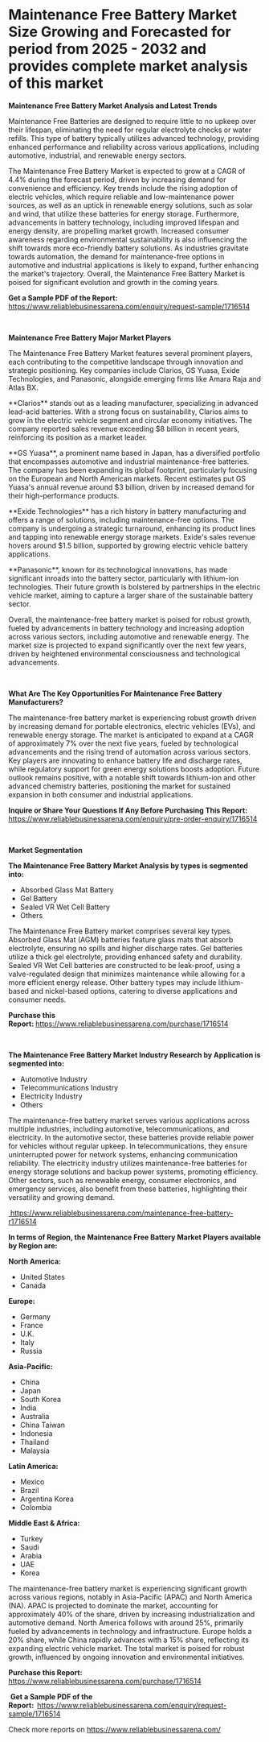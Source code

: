 <p><h1>Maintenance Free Battery Market Size Growing and Forecasted for period from 2025 - 2032 and provides complete market analysis of this market</h1></p><p><strong>Maintenance Free Battery Market Analysis and Latest Trends</strong></p>
<p><p>Maintenance Free Batteries are designed to require little to no upkeep over their lifespan, eliminating the need for regular electrolyte checks or water refills. This type of battery typically utilizes advanced technology, providing enhanced performance and reliability across various applications, including automotive, industrial, and renewable energy sectors.</p><p>The Maintenance Free Battery Market is expected to grow at a CAGR of 4.4% during the forecast period, driven by increasing demand for convenience and efficiency. Key trends include the rising adoption of electric vehicles, which require reliable and low-maintenance power sources, as well as an uptick in renewable energy solutions, such as solar and wind, that utilize these batteries for energy storage. Furthermore, advancements in battery technology, including improved lifespan and energy density, are propelling market growth. Increased consumer awareness regarding environmental sustainability is also influencing the shift towards more eco-friendly battery solutions. As industries gravitate towards automation, the demand for maintenance-free options in automotive and industrial applications is likely to expand, further enhancing the market's trajectory. Overall, the Maintenance Free Battery Market is poised for significant evolution and growth in the coming years.</p></p>
<p><strong>Get a Sample PDF of the Report:&nbsp;</strong> <a href="https://www.reliablebusinessarena.com/enquiry/request-sample/1716514?utm_campaign=1891&utm_medium=2&utm_source=Github&utm_content=ia&utm_term=12012025&utm_id=maintenance-free-battery">https://www.reliablebusinessarena.com/enquiry/request-sample/1716514</a></p>
<p>&nbsp;</p>
<p><strong>Maintenance Free Battery Major Market Players</strong></p>
<p><p>The Maintenance Free Battery Market features several prominent players, each contributing to the competitive landscape through innovation and strategic positioning. Key companies include Clarios, GS Yuasa, Exide Technologies, and Panasonic, alongside emerging firms like Amara Raja and Atlas BX.</p><p>**Clarios** stands out as a leading manufacturer, specializing in advanced lead-acid batteries. With a strong focus on sustainability, Clarios aims to grow in the electric vehicle segment and circular economy initiatives. The company reported sales revenue exceeding $8 billion in recent years, reinforcing its position as a market leader.</p><p>**GS Yuasa**, a prominent name based in Japan, has a diversified portfolio that encompasses automotive and industrial maintenance-free batteries. The company has been expanding its global footprint, particularly focusing on the European and North American markets. Recent estimates put GS Yuasa's annual revenue around $3 billion, driven by increased demand for their high-performance products.</p><p>**Exide Technologies** has a rich history in battery manufacturing and offers a range of solutions, including maintenance-free options. The company is undergoing a strategic turnaround, enhancing its product lines and tapping into renewable energy storage markets. Exide's sales revenue hovers around $1.5 billion, supported by growing electric vehicle battery applications.</p><p>**Panasonic**, known for its technological innovations, has made significant inroads into the battery sector, particularly with lithium-ion technologies. Their future growth is bolstered by partnerships in the electric vehicle market, aiming to capture a larger share of the sustainable battery sector.</p><p>Overall, the maintenance-free battery market is poised for robust growth, fueled by advancements in battery technology and increasing adoption across various sectors, including automotive and renewable energy. The market size is projected to expand significantly over the next few years, driven by heightened environmental consciousness and technological advancements.</p></p>
<p>&nbsp;</p>
<p><strong>What Are The Key Opportunities For Maintenance Free Battery Manufacturers?</strong></p>
<p><p>The maintenance-free battery market is experiencing robust growth driven by increasing demand for portable electronics, electric vehicles (EVs), and renewable energy storage. The market is anticipated to expand at a CAGR of approximately 7% over the next five years, fueled by technological advancements and the rising trend of automation across various sectors. Key players are innovating to enhance battery life and discharge rates, while regulatory support for green energy solutions boosts adoption. Future outlook remains positive, with a notable shift towards lithium-ion and other advanced chemistry batteries, positioning the market for sustained expansion in both consumer and industrial applications.</p></p>
<p><strong>Inquire or Share Your Questions If Any Before Purchasing This Report:</strong> <a href="https://www.reliablebusinessarena.com/enquiry/pre-order-enquiry/1716514?utm_campaign=1891&utm_medium=2&utm_source=Github&utm_content=ia&utm_term=12012025&utm_id=maintenance-free-battery">https://www.reliablebusinessarena.com/enquiry/pre-order-enquiry/1716514</a></p>
<p>&nbsp;</p>
<p><strong>Market Segmentation</strong></p>
<p><strong>The Maintenance Free Battery Market Analysis by types is segmented into:</strong></p>
<p><ul><li>Absorbed Glass Mat Battery</li><li>Gel Battery</li><li>Sealed VR Wet Cell Battery</li><li>Others</li></ul></p>
<p><p>The Maintenance Free Battery market comprises several key types. Absorbed Glass Mat (AGM) batteries feature glass mats that absorb electrolyte, ensuring no spills and higher discharge rates. Gel batteries utilize a thick gel electrolyte, providing enhanced safety and durability. Sealed VR Wet Cell batteries are constructed to be leak-proof, using a valve-regulated design that minimizes maintenance while allowing for a more efficient energy release. Other battery types may include lithium-based and nickel-based options, catering to diverse applications and consumer needs.</p></p>
<p><strong>Purchase this Report:&nbsp;</strong><a href="https://www.reliablebusinessarena.com/purchase/1716514?utm_campaign=1891&utm_medium=2&utm_source=Github&utm_content=ia&utm_term=12012025&utm_id=maintenance-free-battery">https://www.reliablebusinessarena.com/purchase/1716514</a></p>
<p>&nbsp;</p>
<p><strong>The Maintenance Free Battery Market Industry Research by Application is segmented into:</strong></p>
<p><ul><li>Automotive Industry</li><li>Telecommunications Industry</li><li>Electricity Industry</li><li>Others</li></ul></p>
<p><p>The maintenance-free battery market serves various applications across multiple industries, including automotive, telecommunications, and electricity. In the automotive sector, these batteries provide reliable power for vehicles without regular upkeep. In telecommunications, they ensure uninterrupted power for network systems, enhancing communication reliability. The electricity industry utilizes maintenance-free batteries for energy storage solutions and backup power systems, promoting efficiency. Other sectors, such as renewable energy, consumer electronics, and emergency services, also benefit from these batteries, highlighting their versatility and growing demand.</p></p>
<p><a href="https://www.reliablebusinessarena.com/maintenance-free-battery-r1716514?utm_campaign=1891&utm_medium=2&utm_source=Github&utm_content=ia&utm_term=12012025&utm_id=maintenance-free-battery">&nbsp;https://www.reliablebusinessarena.com/maintenance-free-battery-r1716514</a></p>
<p><strong>In terms of Region, the Maintenance Free Battery Market Players available by Region are:</strong></p>
<p>
    <p> <strong> North America: </strong>
        <ul>
            <li>United States</li>
            <li>Canada</li>
        </ul>
        </p> 
    <p> <strong> Europe: </strong>
        <ul>
            <li>Germany</li>
            <li>France</li>
            <li>U.K.</li>
            <li>Italy</li>
            <li>Russia</li>
        </ul>
        </p> 
    <p> <strong> Asia-Pacific: </strong>
        <ul>
            <li>China</li>
            <li>Japan</li>
            <li>South Korea</li>
            <li>India</li>
            <li>Australia</li>
            <li>China Taiwan</li>
            <li>Indonesia</li>
            <li>Thailand</li>
            <li>Malaysia</li>
        </ul>
        </p> 
    <p> <strong> Latin America: </strong>
        <ul>
            <li>Mexico</li>
            <li>Brazil</li>
            <li>Argentina Korea</li>
            <li>Colombia</li>
        </ul>
        </p> 
    <p> <strong> Middle East & Africa: </strong>
        <ul>
            <li>Turkey</li>
            <li>Saudi</li>
            <li>Arabia</li>
            <li>UAE</li>
            <li>Korea</li>
        </ul>
    </p>
    </p>
<p><p>The maintenance-free battery market is experiencing significant growth across various regions, notably in Asia-Pacific (APAC) and North America (NA). APAC is projected to dominate the market, accounting for approximately 40% of the share, driven by increasing industrialization and automotive demand. North America follows with around 25%, primarily fueled by advancements in technology and infrastructure. Europe holds a 20% share, while China rapidly advances with a 15% share, reflecting its expanding electric vehicle market. The total market is poised for robust growth, influenced by ongoing innovation and environmental initiatives.</p></p>
<p><strong>Purchase this Report: </strong><a href="https://www.reliablebusinessarena.com/purchase/1716514?utm_campaign=1891&utm_medium=2&utm_source=Github&utm_content=ia&utm_term=12012025&utm_id=maintenance-free-battery">https://www.reliablebusinessarena.com/purchase/1716514</a></p>
<p>&nbsp;<strong>Get a Sample PDF of the Report:&nbsp;&nbsp;</strong><a href="https://www.reliablebusinessarena.com/enquiry/request-sample/1716514?utm_campaign=1891&utm_medium=2&utm_source=Github&utm_content=ia&utm_term=12012025&utm_id=maintenance-free-battery">https://www.reliablebusinessarena.com/enquiry/request-sample/1716514</a></p>
<p><strong></strong></p>
<p>Check more reports on <a href="https://www.reliablebusinessarena.com/?utm_campaign=1891&utm_medium=2&utm_source=Github&utm_content=ia&utm_term=12012025&utm_id=maintenance-free-battery">https://www.reliablebusinessarena.com/</a></p>